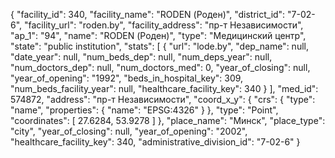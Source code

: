 {
    "facility_id": 340,
    "facility_name": "RODEN (Роден)",
    "district_id": "7-02-6",
    "facility_url": "roden.by",
    "facility_address": "пр-т Независимости",
    "ap_1": "94",
    "name": "RODEN (Роден)",
    "type": "Медицинский центр",
    "state": "public institution",
    "stats": [
        {
            "url": "lode.by",
            "dep_name": null,
            "date_year": null,
            "num_beds_dep": null,
            "num_deps_year": null,
            "num_doctors_dep": null,
            "num_doctors_med": 0,
            "year_of_closing": null,
            "year_of_opening": "1992",
            "beds_in_hospital_key": 309,
            "num_beds_facility_year": null,
            "healthcare_facility_key": 340
        }
    ],
    "med_id": 574872,
    "address": "пр-т Независимости",
    "coord_x_y": {
        "crs": {
            "type": "name",
            "properties": {
                "name": "EPSG:4326"
            }
        },
        "type": "Point",
        "coordinates": [
            27.6284,
            53.9278
        ]
    },
    "place_name": "Минск",
    "place_type": "city",
    "year_of_closing": null,
    "year_of_opening": "2002",
    "healthcare_facility_key": 340,
    "administrative_division_id": "7-02-6"
}